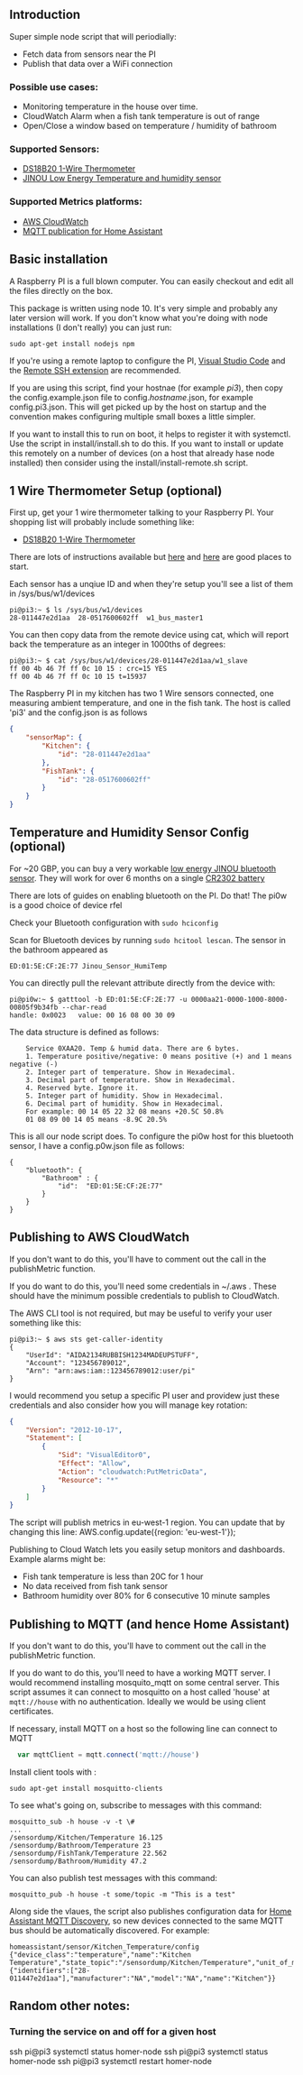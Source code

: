 ## Introduction

Super simple node script that will periodially:
- Fetch data from sensors near the PI
- Publish that data over a WiFi connection

### Possible use cases:
- Monitoring temperature in the house over time.
- CloudWatch Alarm when a fish tank temperature is out of range
- Open/Close a window based on temperature / humidity of bathroom

### Supported Sensors:
- [DS18B20 1-Wire Thermometer](https://www.amazon.co.uk/AZDelivery-Temperature-Waterproof-Stainless-Raspberry/dp/B075FYYLLV/ref=sr_1_8?dchild=1&keywords=ds18b20&qid=1610268596&sr=8-8)
- [JINOU Low Energy Temperature and humidity sensor](https://www.amazon.co.uk/gp/product/B07FM4PSGB/ref=ppx_yo_dt_b_search_asin_title?ie=UTF8&psc=1)

### Supported Metrics platforms:
- [AWS CloudWatch](https://aws.amazon.com/cloudwatch/)
- [MQTT publication for Home Assistant](https://www.home-assistant.io/integrations/mqtt/)

## Basic installation
A Raspberry PI is a full blown computer.  You can easily checkout and edit all the files directly on the box.

This package is written using node 10.  It's very simple and probably any later version will work.
If you don't know what you're doing with node installations (I don't really) you can just run:

```sudo apt-get install nodejs npm```

If you're using a remote laptop to configure the PI, [Visual Studio Code](https://code.visualstudio.com/download) and the [Remote SSH extension](https://marketplace.visualstudio.com/items?itemName=ms-vscode-remote.remote-ssh-edit) are recommended.



If you are using this script, find your hostnae (for example *pi3*), then copy the config.example.json file to config.*hostname*.json, for example config.pi3.json.  This will get picked up by the host on startup and the convention makes configuring multiple small boxes a little simpler.

If you want to install this to run on boot, it helps to register it with systemctl.  Use the script in install/install.sh to do this.  If you want to install or update this remotely on a number of devices (on a host that already hase node installed) then consider using the install/install-remote.sh script.

## 1 Wire Thermometer Setup (optional)

First up, get your 1 wire thermometer talking to your Raspberry PI.
Your shopping list will probably include something like:

- [DS18B20 1-Wire Thermometer](https://www.amazon.co.uk/AZDelivery-Temperature-Waterproof-Stainless-Raspberry/dp/B075FYYLLV/ref=sr_1_8?dchild=1&keywords=ds18b20&qid=1610268596&sr=8-8)

There are lots of instructions available but [here](https://tutorials-raspberrypi.com/raspberry-pi-temperature-sensor-1wire-ds18b20/) and [here](https://learn.adafruit.com/adafruits-raspberry-pi-lesson-11-ds18b20-temperature-sensing/hardware) are good places to start.

Each sensor has a unqiue ID and when they're setup you'll see a list of them in /sys/bus/w1/devices
```
pi@pi3:~ $ ls /sys/bus/w1/devices
28-011447e2d1aa  28-0517600602ff  w1_bus_master1
```

You can then copy data from the remote device using cat, which will report back the temperature as an integer in 1000ths of degrees:
```
pi@pi3:~ $ cat /sys/bus/w1/devices/28-011447e2d1aa/w1_slave
ff 00 4b 46 7f ff 0c 10 15 : crc=15 YES
ff 00 4b 46 7f ff 0c 10 15 t=15937
```
The Raspberry PI in my kitchen has two 1 Wire sensors connected, one measuring ambient temperature, and one in the fish tank.  The host is called 'pi3' and the config.json is as follows

```json
{
    "sensorMap": {
        "Kitchen": {
            "id": "28-011447e2d1aa"
        },
        "FishTank": {
            "id": "28-0517600602ff"
        }
    }
}
```

## Temperature and Humidity Sensor Config (optional)

For ~20 GBP, you can buy a very workable [low energy JINOU bluetooth sensor](https://www.amazon.co.uk/gp/product/B07FM4PSGB/ref=ppx_yo_dt_b_search_asin_title?ie=UTF8&psc=1).  They will work for over 6 months on a single [CR2302 battery](https://www.amazon.co.uk/cr2302/s?k=cr2302)

There are lots of guides on enabling bluetooth on the PI.  Do that!  The pi0w is a good choice of device rfel

Check your Bluetooth configuration with ```sudo hciconfig```

Scan for Bluetooth devices by running ```sudo hcitool lescan```.  The sensor in the bathroom appeared as 
```
ED:01:5E:CF:2E:77 Jinou_Sensor_HumiTemp
```

You can directly pull the relevant attribute directly from the device with:
```
pi@pi0w:~ $ gatttool -b ED:01:5E:CF:2E:77 -u 0000aa21-0000-1000-8000-00805f9b34fb --char-read
handle: 0x0023   value: 00 16 08 00 30 09
```

The data structure is defined as follows:
```
    Service 0XAA20. Temp & humid data. There are 6 bytes.
    1. Temperature positive/negative: 0 means positive (+) and 1 means negative (-)
    2. Integer part of temperature. Show in Hexadecimal.
    3. Decimal part of temperature. Show in Hexadecimal.
    4. Reserved byte. Ignore it.
    5. Integer part of humidity. Show in Hexadecimal.
    6. Decimal part of humidity. Show in Hexadecimal.
    For example: 00 14 05 22 32 08 means +20.5C 50.8%
    01 08 09 00 14 05 means -8.9C 20.5%
```

This is all our node script does.  To configure the pi0w host for this bluetooth sensor, I have a config.p0w.json file as follows:
```
{
    "bluetooth": {
        "Bathroom" : {
            "id":  "ED:01:5E:CF:2E:77"
        }
    }
}
```

## Publishing to AWS CloudWatch

If you don't want to do this, you'll have to comment out the call in the publishMetric function.

If you do want to do this, you'll need some credentials in ~/.aws .  These should have the minimum possible credentials to publish to CloudWatch.

The AWS CLI tool is not required, but may be useful to verify your user something like this:

```
pi@pi3:~ $ aws sts get-caller-identity
{
    "UserId": "AIDA2134RUBBISH1234MADEUPSTUFF",
    "Account": "123456789012",
    "Arn": "arn:aws:iam::123456789012:user/pi"
}
```


I would recommend you setup a specific PI user and providew just these credentials and also consider how you will manage key rotation:
```json
{
    "Version": "2012-10-17",
    "Statement": [
        {
            "Sid": "VisualEditor0",
            "Effect": "Allow",
            "Action": "cloudwatch:PutMetricData",
            "Resource": "*"
        }
    ]
}
```

The script will publish metrics in eu-west-1 region.  You can update that by changing this line:
  AWS.config.update({region: 'eu-west-1'});

Publishing to Cloud Watch lets you easily setup monitors and dashboards.  Example alarms might be:
- Fish tank temperature is less than 20C for 1 hour
- No data received from fish tank sensor
- Bathroom humidity over 80% for 6 consecutive 10 minute samples
  

## Publishing to MQTT (and hence Home Assistant)

If you don't want to do this, you'll have to comment out the call in the publishMetric function.

If you do want to do this, you'll need to have a working MQTT server.  I would recommend installing mosquito_mqtt on some central server.  This script assumes it can connect to mosquitto on a host called 'house' at ```mqtt://house``` with no authentication.  Ideally we would be using client certificates.

If necessary, install MQTT on a host so the following line can connect to MQTT
```javascript
  var mqttClient = mqtt.connect('mqtt://house')
```
Install client tools with :
```
sudo apt-get install mosquitto-clients
```

To see what's going on, subscribe to messages with this command:
```
mosquitto_sub -h house -v -t \#
...
/sensordump/Kitchen/Temperature 16.125
/sensordump/Bathroom/Temperature 23
/sensordump/FishTank/Temperature 22.562
/sensordump/Bathroom/Humidity 47.2
```

You can also publish test messages with this command:
```
mosquitto_pub -h house -t some/topic -m "This is a test"
```

Along side the vlaues, the script also publishes configuration data for [Home Assistant MQTT Discovery](https://www.home-assistant.io/docs/mqtt/discovery/), so new devices connected to the same MQTT bus should be automatically discovered.  For example:
```
homeassistant/sensor/Kitchen_Temperature/config {"device_class":"temperature","name":"Kitchen Temperature","state_topic":"/sensordump/Kitchen/Temperature","unit_of_measurement":"°C","device":{"identifiers":["28-011447e2d1aa"],"manufacturer":"NA","model":"NA","name":"Kitchen"}}
```




## Random other notes:

### Turning the service on and off for a given host
ssh pi@pi3 systemctl status homer-node
ssh pi@pi3 systemctl status homer-node
ssh pi@pi3 systemctl restart homer-node
